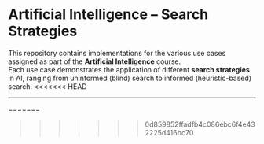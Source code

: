 # Artificial Intelligence – Search Strategies

This repository contains implementations for the various use cases assigned as part of the **Artificial Intelligence** course.  
Each use case demonstrates the application of different **search strategies** in AI, ranging from uninformed (blind) search to informed (heuristic-based) search.
<<<<<<< HEAD

---

=======
>>>>>>> 0d859852ffadfb4c086ebc6f4e432225d416bc70
